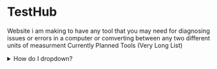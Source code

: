 # TestHub
Website i am making to have any tool that you may need for diagnosing issues or errors in a computer or comverting between any two different units of measurment
Currently Planned Tools (Very Long List)

<details>
<summary>How do I dropdown?</summary>
<br>

<details1>
<summary>How do I dropdown?</summary>
<br>
This is how you dropdown.
</details1>

</details>
